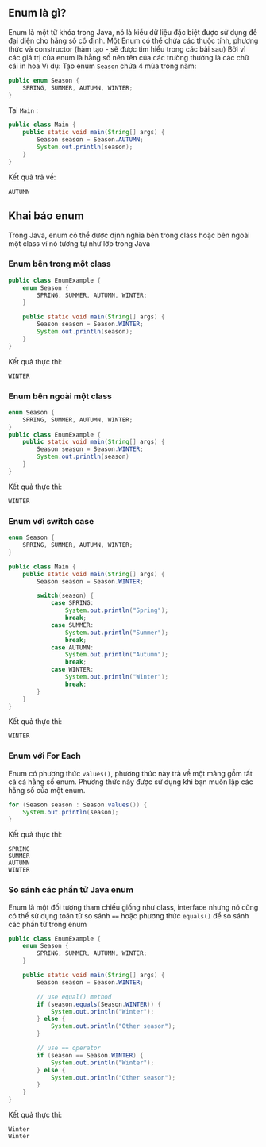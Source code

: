 ## Enum là gì?
Enum là một từ khóa trong Java, nó là kiểu dữ liệu đặc biệt được sử dụng để đại diện cho hằng số cố định.
Một Enum có thể chứa các thuộc tính, phương thức và constructor (hàm tạo - sẽ được tìm hiểu trong các bài sau)
Bởi vì các giá trị của enum là hằng số nên tên của các trường thường là các chữ cái in hoa
Ví dụ:
Tạo enum `Season` chứa 4 mùa trong năm:
```java
public enum Season {
    SPRING, SUMMER, AUTUMN, WINTER;
}
```

Tại `Main` :
```java
public class Main {
    public static void main(String[] args) {
        Season season = Season.AUTUMN;
        System.out.println(season);
    }
}
```

Kết quả trả về:
```
AUTUMN
```

## Khai báo enum
Trong Java, enum có thể được định nghĩa bên trong class hoặc bên ngoài một class ví nó tương tự như lớp trong Java

### Enum bên trong một class
```java
public class EnumExample {
    enum Season {
        SPRING, SUMMER, AUTUMN, WINTER;
    }

    public static void main(String[] args) {
        Season season = Season.WINTER;
        System.out.println(season);
    }
}
```
Kết quả thực thi:
```
WINTER
```

### Enum bên ngoài một class

```java
enum Season {
    SPRING, SUMMER, AUTUMN, WINTER;
}
public class EnumExample {
    public static void main(String[] args) {
        Season season = Season.WINTER;
        System.out.println(season)
    }
}
```

Kết quả thực thi:
```
WINTER
```

### Enum với switch case
```java
enum Season {
    SPRING, SUMMER, AUTUMN, WINTER;
}

public class Main {
    public static void main(String[] args) {
        Season season = Season.WINTER;

        switch(season) {
            case SPRING:
                System.out.println("Spring");
                break;
            case SUMMER:
                System.out.println("Summer");
                break;
            case AUTUMN:
                System.out.println("Autumn");
                break;
            case WINTER:
                System.out.println("Winter");
                break;
        }
    }
}
```

Kết quả thực thi:
```
WINTER
```

### Enum với For Each
Enum có phương thức `values()`, phương thức này trả về một mảng gồm tất cả cá hằng số enum. Phương thức này được sử dụng khi bạn muốn lặp các hằng số của một enum.

```java
for (Season season : Season.values()) {
    System.out.println(season);
}
```

Kết quả thực thi:
```
SPRING
SUMMER
AUTUMN
WINTER
```

### So sánh các phần tử Java enum
Enum là một đối tượng tham chiếu giống như class, interface nhưng nó cũng có thể sử dụng toán tử so sánh `==` hoặc phương thức `equals()` để so sánh các phần tử trong enum
```java
public class EnumExample {
    enum Season {
        SPRING, SUMMER, AUTUMN, WINTER;
    }

    public static void main(String[] args) {
        Season season = Season.WINTER;

        // use equal() method
        if (season.equals(Season.WINTER)) {
            System.out.println("Winter");
        } else {
            System.out.println("Other season");
        }

        // use == operator
        if (season == Season.WINTER) {
            System.out.println("Winter");
        } else {
            System.out.println("Other season");
        }
    }
}
```

Kết quả thực thi:

```
Winter
Winter
```